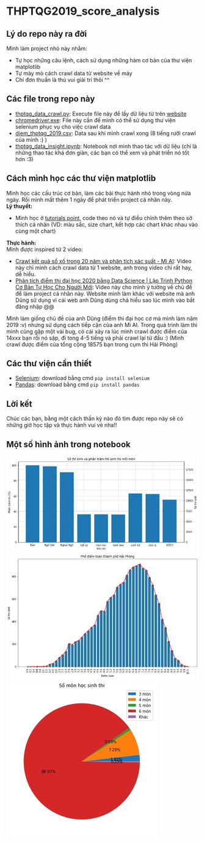# THPTQG2019_score_analysis
## Lý do repo này ra đời
Mình làm project nhỏ này nhằm:
- Tự học những câu lệnh, cách sử dụng những hàm cơ bản của thư viện matplotlib
- Tự mày mò cách crawl data từ website về máy
- Chỉ đơn thuần là thú vui giải trí thôi ^^  

## Các file trong repo này
- [thptqg_data_crawl.py](https://github.com/thanhtvt/THPTQG2019_score_analysis/blob/main/thptqg_data_crawl.py): Execute file này để lấy dữ liệu từ trên [website](https://diemthi.vnanet.vn/diem-thi/2019)  
- [chromedriver.exe](https://github.com/thanhtvt/THPTQG2019_score_analysis/blob/main/chromedriver.exe): File này cần để mình có thể sử dụng thư viện selenium phục vụ cho việc crawl data
- [diem_thptqg_2019.csv](https://github.com/thanhtvt/THPTQG2019_score_analysis/blob/main/diem_thptqg_2019.csv): Data sau khi mình crawl xong (8 tiếng rưỡi crawl của mình :) )
- [thptqg_data_insight.ipynb](https://github.com/thanhtvt/THPTQG2019_score_analysis/blob/main/thptqg_data_insight.ipynb): Notebook nơi mình thao tác với dữ liệu (chỉ là những thao tác khá đơn giản, các bạn có thể xem và phát triển nó tốt hơn :3)

## Cách mình học các thư viện matplotlib
Mình học các cấu trúc cơ bản, làm các bài thực hành nhỏ trong vòng nửa ngày. Rồi mình mất thêm 1 ngày để phát triển project cá nhân này.  
**Lý thuyết:**
- Mình học ở [tutorials point](https://www.tutorialspoint.com/matplotlib/index.htm), code theo nó và tự điều chỉnh thêm theo sở thích cá nhân (VD: màu sắc, size chart, kết hợp các chart khác nhau vào cùng một chart)  
  
**Thực hành:**  
Mình được inspired từ 2 video:  
- [Crawl kết quả sổ xố trong 20 năm và phân tích xác suất - Mì AI](https://www.youtube.com/watch?v=mJec74L0R7Y): Video này chỉ mình cách crawl data từ 1 website, anh trong video chỉ rất hay, dễ hiểu.  
- [Phân tích điểm thi đại học 2020 bằng Data Science | Lập Trình Python Cơ Bản Tự Học Cho Người Mới](https://www.youtube.com/watch?v=hkF_oIm3lU4): Video này cho mình ý tưởng về chủ đề để làm project cá nhân này. Website mình làm khác với website mà anh Dũng sử dụng vì cái web anh Dũng dùng chả hiểu sao lúc mình vào bắt đăng nhập @@  

Mình làm giống chủ đề của anh Dũng (điểm thi đại học cơ mà mình làm năm 2019 :v) nhưng sử dụng cách tiếp cận của anh Mì AI. Trong quá trình làm thì mình cũng gặp một vài bug, có cái xảy ra lúc mình crawl được điểm của 14xxx bạn rồi nó sập, đi tong 4-5 tiếng và phải crawl lại từ đầu :) (Mình crawl được điểm của tổng cộng 18575 bạn trong cụm thi Hải Phòng)  

## Các thư viện cần thiết
- [Selenium](https://selenium-python.readthedocs.io/): download bằng cmd `pip install selenium`
- [Pandas](https://pandas.pydata.org/pandas-docs/stable/index.html): download bằng cmd `pip install pandas`  

## Lời kết  
Chúc các bạn, bằng một cách thần kỳ nào đó tìm được repo này sẽ có những giờ học tập và thực hành vui vẻ nha!! 

## Một số hình ảnh trong notebook
![Số thí sinh và phần trăm thí sinh thi mỗi môn](https://github.com/thanhtvt/THPTQG2019_score_analysis/blob/main/image/bar1.jpg)  
![Phổ điểm toán cụm thi Hải Phòng](https://github.com/thanhtvt/THPTQG2019_score_analysis/blob/main/image/bar2.jpg)  
![Số môn học sinh thi](https://github.com/thanhtvt/THPTQG2019_score_analysis/blob/main/image/pie.jpg)
